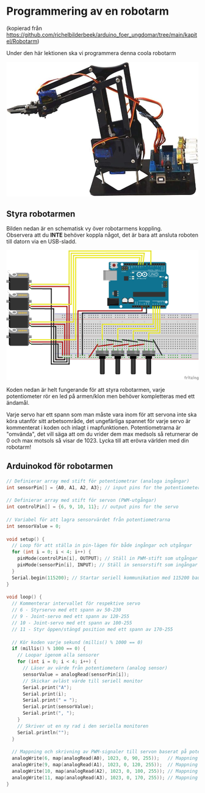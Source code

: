 # Programmering av en robotarm

(kopierad från <https://github.com/richelbilderbeek/arduino_foer_ungdomar/tree/main/kapitel/Robotarm>)

Under den här lektionen ska vi programmera denna coola robotarm

![Robotarm](robotarm.jpg)

## Styra robotarmen

Bilden nedan är en schematisk vy över robotarmens koppling.  
Observera att du **INTE** behöver koppla något, det är bara att ansluta roboten till datorn via en USB-sladd.

![](robot_uno_sketch_bb.png)

Koden nedan är helt fungerande för att styra robotarmen, varje potentiometer rör en led på armen/klon men behöver kompletteras med ett ändamål.

Varje servo har ett spann som man måste vara inom för att servona inte ska köra utanför sitt arbetsområde, det ungefärliga spannet för varje servo är kommenterat i koden och inlagt i mapfunktionen.
Potentiometrarna är "omvända", det vill säga att om du vrider dem max medsols så returnerar de 0 och max motsols så visar de 1023.
Lycka till att erövra världen med din robotarm!

## Arduinokod för robotarmen

```c++
// Definierar array med stift för potentiometrar (analoga ingångar)
int sensorPin[] = {A0, A1, A2, A3}; // input pins for the potentiometer

// Definierar array med stift för servon (PWM-utgångar)
int controlPin[] = {6, 9, 10, 11}; // output pins for the servo

// Variabel för att lagra sensorvärdet från potentiometrarna
int sensorValue = 0;

void setup() {
  // Loop för att ställa in pin-lägen för både ingångar och utgångar
  for (int i = 0; i < 4; i++) {
    pinMode(controlPin[i], OUTPUT); // Ställ in PWM-stift som utgångar
    pinMode(sensorPin[i], INPUT); // Ställ in sensorstift som ingångar
  }
  Serial.begin(115200); // Startar seriell kommunikation med 115200 baud-rate
}

void loop() { 
  // Kommenterar intervallet för respektive servo
  // 6 - Styrservo med ett spann av 50-230
  // 9 - Joint-servo med ett spann av 120-255
  // 10 - Joint-servo med ett spann av 100-255
  // 11 - Styr öppen/stängd position med ett spann av 170-255

  // Kör koden varje sekund (millis() % 1000 == 0) 
  if (millis() % 1000 == 0) {
    // Loopar igenom alla sensorer
    for (int i = 0; i < 4; i++) {
      // Läser av värde från potentiometern (analog sensor)
      sensorValue = analogRead(sensorPin[i]);
      // Skickar avläst värde till seriell monitor
      Serial.print("A");
      Serial.print(i);
      Serial.print(" = ");
      Serial.print(sensorValue);
      Serial.print(", ");
    }
    // Skriver ut en ny rad i den seriella monitoren
    Serial.println("");
  }

  // Mappning och skrivning av PWM-signaler till servon baserat på potentiometervärden
  analogWrite(6, map(analogRead(A0), 1023, 0, 90, 255));   // Mappning för servo ansluten till pin 6
  analogWrite(9, map(analogRead(A1), 1023, 0, 120, 255));  // Mappning för servo ansluten till pin 9
  analogWrite(10, map(analogRead(A2), 1023, 0, 100, 255)); // Mappning för servo ansluten till pin 10
  analogWrite(11, map(analogRead(A3), 1023, 0, 170, 255)); // Mappning för servo ansluten till pin 11
}
```
